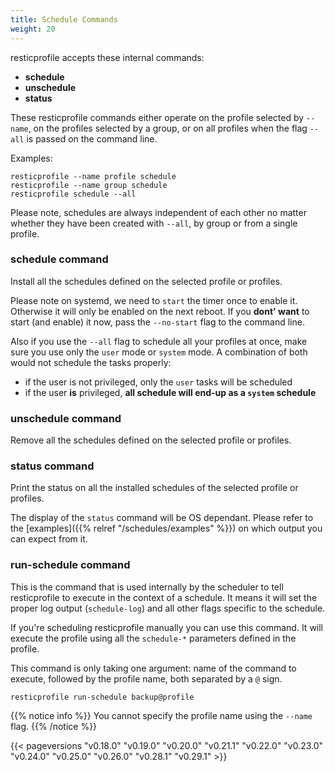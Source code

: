 ```yaml
---
title: Schedule Commands
weight: 20
---
```



resticprofile accepts these internal commands:
- **schedule**
- **unschedule**
- **status**

These resticprofile commands either operate on the profile selected by `--name`, on the profiles selected by a group, or on all profiles when the flag `--all` is passed on the command line.

Examples:
```shell
resticprofile --name profile schedule 
resticprofile --name group schedule 
resticprofile schedule --all 
```

Please note, schedules are always independent of each other no matter whether they have been created with `--all`, by group or from a single profile.

### schedule command

Install all the schedules defined on the selected profile or profiles.

Please note on systemd, we need to `start` the timer once to enable it. Otherwise it will only be enabled on the next reboot. If you **dont' want** to start (and enable) it now, pass the `--no-start` flag to the command line.

Also if you use the `--all` flag to schedule all your profiles at once, make sure you use only the `user` mode or `system` mode. A combination of both would not schedule the tasks properly:
- if the user is not privileged, only the `user` tasks will be scheduled
- if the user **is** privileged, **all schedule will end-up as a `system` schedule**

### unschedule command

Remove all the schedules defined on the selected profile or profiles.

### status command

Print the status on all the installed schedules of the selected profile or profiles. 

The display of the `status` command will be OS dependant. Please refer to the [examples]({{% relref "/schedules/examples" %}}) on which output you can expect from it.

### run-schedule command

This is the command that is used internally by the scheduler to tell resticprofile to execute in the context of a schedule. It means it will set the proper log output (`schedule-log`) and all other flags specific to the schedule.

If you're scheduling resticprofile manually you can use this command. It will execute the profile using all the `schedule-*` parameters defined in the profile.

This command is only taking one argument: name of the command to execute, followed by the profile name, both separated by a `@` sign.

```shell
resticprofile run-schedule backup@profile
```

{{% notice info %}}
You cannot specify the profile name using the `--name` flag.
{{% /notice %}}

{{< pageversions "v0.18.0" "v0.19.0" "v0.20.0" "v0.21.1" "v0.22.0" "v0.23.0" "v0.24.0" "v0.25.0" "v0.26.0" "v0.28.1" "v0.29.1" >}}
